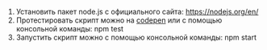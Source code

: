1. Установить пакет node.js с официального сайта: https://nodejs.org/en/
2. Протестировать скрипт можно на [codepen](https://codepen.io/Space7Panda/pen/pQragK) или с помощью консольной команды: npm test 
3. Запустить скрипт можно с помощью консольной команды: npm start
